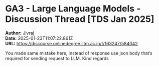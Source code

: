 # GA3 - Large Language Models - Discussion Thread [TDS Jan 2025]

**Author:** Jivraj  
**Date:** 2025-01-23T11:07:22.861Z  
**URL:** https://discourse.onlinedegree.iitm.ac.in/t/163247/584042

You made same mistake here, instead of response use json body that’s required for sending request to LLM.
Kind regards
